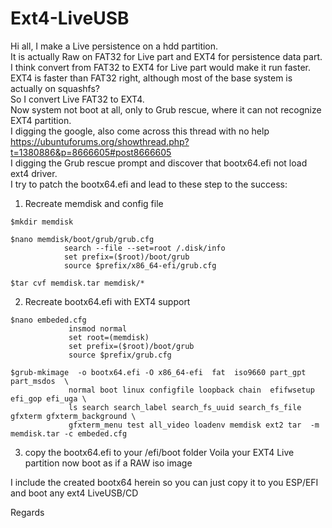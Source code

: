 # Ext4-LiveUSB
Hi all,
I make a Live persistence on a hdd partition. <br/>
It is actually Raw on FAT32 for Live part and EXT4 for persistence data part.<br/>
I think convert from FAT32 to EXT4 for Live part would make it run faster.<br/>
EXT4 is faster than FAT32 right, although most of the base system is actually on squashfs?<br/>
So I convert Live FAT32 to EXT4.<br/>
Now system not boot at all, only to Grub rescue, where it can not recognize EXT4 partition.<br/>
I digging the google, also come across this thread with no help https://ubuntuforums.org/showthread.php?t=1380886&p=8666605#post8666605<br/>
I digging the Grub rescue prompt and discover that bootx64.efi not load ext4 driver.<br/>
I try to patch the bootx64.efi and lead to these step to the success:

1. Recreate memdisk and config file
```
$mkdir memdisk

$nano memdisk/boot/grub/grub.cfg
            search --file --set=root /.disk/info
            set prefix=($root)/boot/grub
            source $prefix/x86_64-efi/grub.cfg

$tar cvf memdisk.tar memdisk/*
```
2. Recreate bootx64.efi with EXT4 support
```
$nano embeded.cfg
             insmod normal
             set root=(memdisk)
             set prefix=($root)/boot/grub
             source $prefix/grub.cfg

$grub-mkimage  -o bootx64.efi -O x86_64-efi  fat  iso9660 part_gpt part_msdos  \
             normal boot linux configfile loopback chain  efifwsetup efi_gop efi_uga \
             ls search search_label search_fs_uuid search_fs_file  gfxterm gfxterm_background \
             gfxterm_menu test all_video loadenv memdisk ext2 tar  -m memdisk.tar -c embeded.cfg
```
3. copy the bootx64.efi to your /efi/boot folder
Voila your EXT4 Live partition now boot as if a RAW iso image<br/>

I include the created bootx64 herein so you can just copy it to you ESP/EFI and boot any ext4 LiveUSB/CD

Regards
